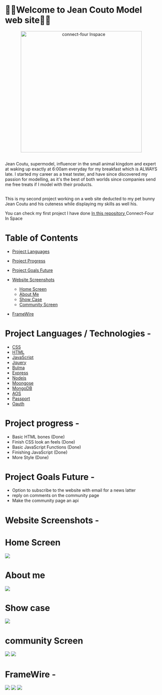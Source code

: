 # 🐰🐰Welcome to Jean Couto Model web site🐰🐰

<p align="center">
  <a href="https://i.imgur.com/m72csjM.png">
    <img
      alt="connect-four Inspace"
      src="https://i.imgur.com/m72csjM.png"
      width="400"
    />
  </a>
</p>

##

Jean Coutu, supermodel, influencer in the small animal kingdom and expert at waking up exactly at 6:00am everyday for my breakfast which is ALWAYS late. I started my career as a treat tester, and have since discovered my passion for modelling, as it's the best of both worlds since companies send me free treats if I model with their products.

##

This is my second project working on a web site deducted to my pet bunny Jean Coutu and his cuteness while displaying my skills as well his.

You can check my first project I have done <a href="https://github.com/Ckrcok/Connect-Four-In-Space"> In this repository </a> Connect-Four In Space

# Table of Contents

- [Project Languages](#project-languages--technologies--)
- [Project Progress](#project-progress--)
- [Project Goals Future](#project-goals-future--)
- [Website Screenshots](#website-screenshots--)

  - [ Home Screen](#Home-Screen)
  - [ About Me](#About-me)
  - [ Show Case](#Show-case)
  - [Community Screen](#community-Screen)

- [FrameWire](#FrameWire)

##

# Project Languages / Technologies -

- <a href="https://en.wikipedia.org/wiki/CSS">CSS </a>
- <a href="https://en.wikipedia.org/wiki/HTML">HTML </a>
- <a href="https://en.wikipedia.org/wiki/JavaScript">JavaScript </a>
- <a href="https://en.wikipedia.org/wiki/JQuery">Jquery </a>
- <a href="https://bulma.io/">Bulma </a>
- <a href="https://expressjs.com/">Express </a>
- <a href="https://nodejs.org">Nodejs </a>
- <a href="https://mongoosejs.com/">Moongose</a>
- <a href="https://www.mongodb.com/">MongoDB</a>
- <a href="https://michalsnik.github.io/aos/">AOS </a>
- <a href="http://www.passportjs.org/">Passport </a>
- <a href="https://www.google.com/search?q=Aouth+google&client=firefox-b-d&sxsrf=ALeKk00M_700X-MQqT9oP4wj_kjUUfiu1A%3A1616165054051&ei=vrhUYIPEAvOr5NoPtsOtqAw&oq=Aouth+google&gs_lcp=Cgdnd3Mtd2l6EAMyBAgAEA0yBAgAEA0yBAgAEA0yBAgAEA0yBAgAEA0yBAgAEA0yBAgAEA0yBAgAEA0yBAgAEA0yBAgAEA06BwgAEEcQsAM6DQguELEDEIMBEAoQkwI6BwguELEDEAo6DQguELEDEMcBEKMCEAo6BAgAEAo6BwgAELEDEAo6CgguEMcBEK8BEAo6BAguEAo6BwguEAoQkwI6BggAEBYQHlCXIVj7J2D7KGgBcAF4AYAB1wKIAdULkgEHMS40LjEuMpgBAKABAaoBB2d3cy13aXrIAQjAAQE&sclient=gws-wiz&ved=0ahUKEwiDm8f_y7zvAhXzFVkFHbZhC8UQ4dUDCAw&uact=5">Oauth </a>

# Project progress -

- Basic HTML bones (Done)
- Finish CSS look an feels (Done)
- Basic JavaScript Functions (Done)
- Finishing JavaScript (Done)
- More Style (Done)

##

# Project Goals Future -

- Option to subscribe to the website with email for a news latter
- reply on comments on the community page
- Make the community page an api

##

# Website Screenshots -

# Home Screen

[![](https://i.imgur.com/U5Tqbcb.png)](#)

# About me

[![](https://i.imgur.com/xeabIWv.png)](#)

# Show case

[![](https://i.imgur.com/DZAgGKv.png)](#)

# community Screen

[![](https://i.imgur.com/9QmYJXC.png)](#)
[![](https://i.imgur.com/KTpgCgA.png)](#)

# FrameWire -

[![](https://i.imgur.com/fK3AxZE.png)](#)
[![](https://i.imgur.com/OdGJDjh.png)](#)
[![](https://i.imgur.com/6ty9LSh.png)](#)
